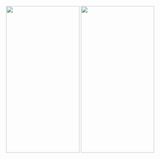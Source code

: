 <img src ="https://github-production-user-asset-6210df.s3.amazonaws.com/70198902/246732818-046b12de-76ce-4716-881f-76e39e52e05c.png" width="200" height="400"/>

<img src ="https://github.com/Ceyhunnnn/Flutter-E-Commerce-App/assets/70198902/1243a9ea-960d-44ba-8b93-c85420a1f9f2" width="200" height="400"/>
